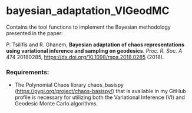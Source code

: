 # bayesian_adaptation_VIGeodMC
Contains the tool functions to implement the Bayesian methodology presented in the paper:

P. Tsilifis and R. Ghanem, **Bayesian adaptation of chaos representations using variational inference and sampling on geodesics**. *Proc. R. Soc. A* 474 20180285, https://dx.doi.org/10.1098/rspa.2018.0285 (2018).


### Requirements:
- The Polynomial Chaos library chaos_basispy (https://pypi.org/project/chaos-basispy/) that is available in my GitHub profile is necessary for utilizing both the Variational Inference (VI) and Geodesic Monte Carlo algorithms. 
